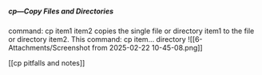 ##### **cp—Copy Files and Directories**

command:
cp item1 item2
copies the single file or directory item1 to the file or directory item2. This
command:
cp item... directory
![[6-Attachments/Screenshot from 2025-02-22 10-45-08.png]]

[[cp pitfalls and notes]]